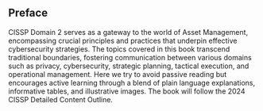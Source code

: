 ## Preface ##

CISSP Domain 2 serves as a gateway to the world of Asset Management, encompassing crucial principles and practices that underpin effective cybersecurity strategies.
The topics covered in this book transcend traditional boundaries, fostering communication between various domains such as privacy, cybersecurity, strategic planning, tactical execution, and operational management.
Here we try to avoid passive reading but encourages active learning through a blend of plain language explanations, informative tables, and illustrative images. 
The book will follow the 2024 CISSP Detailed Content Outline.
